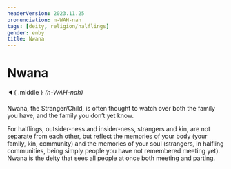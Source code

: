 ```yaml
---
headerVersion: 2023.11.25
pronunciation: n-WAH-nah
tags: [deity, religion/halflings]
gender: enby
title: Nwana
---
```

# Nwana
:speaker:{ .middle } *(n-WAH-nah)*  

Nwana, the Stranger/Child, is often thought to watch over both the family you have, and the family you don’t yet know. 

For halflings, outsider-ness and insider-ness, strangers and kin, are not separate from each other, but reflect the memories of your body (your family, kin, community) and the memories of your soul (strangers, in halfling communities, being simply people you have not remembered meeting yet). Nwana is the deity that sees all people at once both meeting and parting. 
